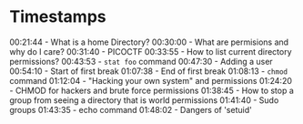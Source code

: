# Timestamps

00:21:44 - What is a home Directory?
00:30:00 - What are permisions and why do I care?
00:31:40 - PICOCTF
00:33:55 - How to list current directory permissions?
00:43:53 - `stat foo` command
00:47:30 - Adding a user
00:54:10 - Start of first break
01:07:38 - End of first break
01:08:13 - `chmod` command
01:12:04 - "Hacking your own system" and permissions
01:24:20 - CHMOD for hackers and brute force permissions
01:38:45 - How to stop a group from seeing a directory that is world permissions
01:41:40 - Sudo groups
01:43:35 - echo command
01:48:02 - Dangers of 'setuid'
 